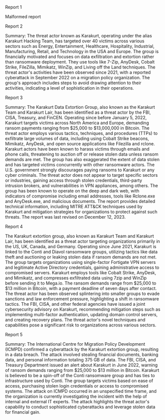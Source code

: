 
Report 1

Malformed report





Report 2

Summary:
The threat actor known as Karakurt, operating under the alias Karakurt Hacking Team, has targeted over 40 victims across various sectors such as Energy, Entertainment, Healthcare, Hospitality, Industrial, Manufacturing, Retail, and Technology in the USA and Europe. The group is financially motivated and focuses on data exfiltration and extortion rather than ransomware deployment. They use tools like 7-Zip, AnyDesk, Cobalt Strike, FileZilla, Mimikatz, WinZip, and Living off the Land techniques. The threat actor's activities have been observed since 2021, with a reported cyberattack in September 2022 on a migration policy organization. The group's approach includes steps to avoid drawing attention to their activities, indicating a level of sophistication in their operations.





Report 3

Summary:
The Karakurt Data Extortion Group, also known as the Karakurt Team and Karakurt Lair, has been identified as a threat actor by the FBI, CISA, Treasury, and FinCEN. Operating since before January 5, 2022, Karakurt targets victims across North America and Europe, demanding ransom payments ranging from $25,000 to $13,000,000 in Bitcoin. The threat actor employs various tactics, techniques, and procedures (TTPs) to exfiltrate large volumes of data, including using Cobalt Strike beacons, Mimikatz, AnyDesk, and open source applications like Filezilla and rclone. Karakurt actors have been known to harass victims through emails and phone calls, threatening to auction off or release stolen data unless ransom demands are met. The group has also exaggerated the extent of data stolen and has targeted victims concurrently with other ransomware actors. The U.S. government strongly discourages paying ransoms to Karakurt or any cyber criminals. The threat actor does not appear to target specific sectors or industries, gaining access through stolen credentials, third-party intrusion brokers, and vulnerabilities in VPN appliances, among others. The group has been known to operate on the deep and dark web, with indicators of compromise including email addresses, tools like Rclone.exe and AnyDesk.exe, and malicious documents. The report provides detailed technical information, including MITRE ATT&CK techniques used by Karakurt and mitigation strategies for organizations to protect against such threats. The report was last revised on December 12, 2023.





Report 4

The Karakurt extortion group, also known as Karakurt Team and Karakurt Lair, has been identified as a threat actor targeting organizations primarily in the US, UK, Canada, and Germany. Operating since June 2021, Karakurt is linked to the Conti and Diavol ransomware groups, utilizing tactics like data theft and auctioning or leaking stolen data if ransom demands are not met. The group targets organizations using single-factor Fortigate VPN servers and legitimate Active Directory credentials, gaining administrative access to compromised servers. Karakurt employs tools like Cobalt Strike, AnyDesk, and Mimikatz, and compresses exfiltrated data using 7zip and WinZip before sending it to Mega.io. The ransom demands range from $25,000 to $13 million in Bitcoin, with a payment deadline of seven days after contact. The threat actor has been observed splintering into smaller groups to evade sanctions and law enforcement pressure, highlighting a shift in ransomware tactics. The FBI, CISA, and other federal agencies have issued a joint cybersecurity advisory on Karakurt, recommending mitigation steps such as implementing multi-factor authentication, updating domain control servers, and creating recovery plans. The threat actor's novel techniques and capabilities pose a significant risk to organizations across various sectors.





Report 5

Summary:
The International Centre for Migration Policy Development (ICMPD) confirmed a cyberattack by the Karakurt extortion group, resulting in a data breach. The attack involved stealing financial documents, banking data, and personal information totaling 375 GB of data. The FBI, CISA, and Treasury Department issued an alert about Karakurt in June 2022, warning of ransom demands ranging from $25,000 to $13 million in Bitcoin. Karakurt is believed to be a spin-off of the Conti ransomware group and has ties to infrastructure used by Conti. The group targets victims based on ease of access, purchasing stolen login credentials or access to compromised systems. The attack on ICMPD occurred in an unspecified time frame, and the organization is currently investigating the incident with the help of internal and external IT experts. The attack highlights the threat actor's capability to conduct sophisticated cyberattacks and leverage stolen data for financial gain.


